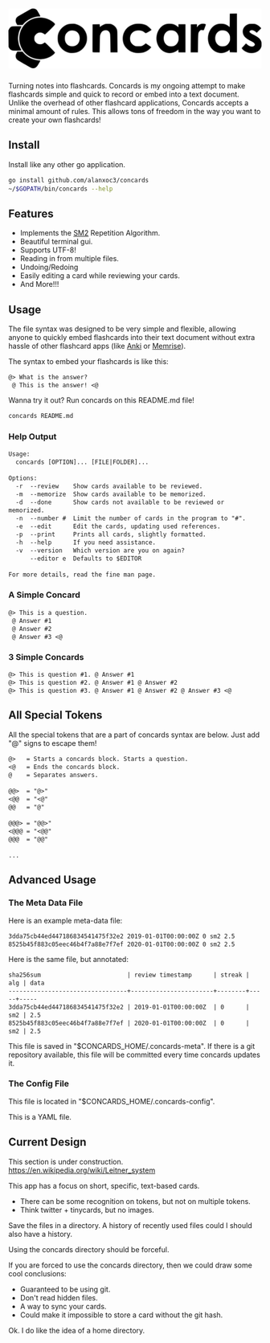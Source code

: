 <!-- @> concards @ Console Cards @ A cool + simple flashcard app. <@ -->
# <img src="logo.svg" />

Turning notes into flashcards. Concards is my ongoing attempt to make
flashcards simple and quick to record or embed into a text document. Unlike the
overhead of other flashcard applications, Concards accepts a minimal amount of
rules. This allows tons of freedom in the way you want to create your own
flashcards!

## Install
Install like any other go application.
``` bash
go install github.com/alanxoc3/concards
~/$GOPATH/bin/concards --help
```

## Features
* Implements the [SM2](https://www.supermemo.com/english/ol/sm2.htm) Repetition Algorithm.
* Beautiful terminal gui.
* Supports UTF-8!
* Reading in from multiple files.
* Undoing/Redoing
* Easily editing a card while reviewing your cards.
* And More!!!

## Usage
The file syntax was designed to be very simple and flexible, allowing anyone to
quickly embed flashcards into their text document without extra hassle of other
flashcard apps (like [Anki](https://apps.ankiweb.net/) or
[Memrise](https://www.memrise.com/)).

The syntax to embed your flashcards is like this:
```
@> What is the answer?
 @ This is the answer! <@
```

Wanna try it out? Run concards on this README.md file!
``` bash
concards README.md
```

### Help Output
```
Usage:
  concards [OPTION]... [FILE|FOLDER]...

Options:
  -r  --review    Show cards available to be reviewed.
  -m  --memorize  Show cards available to be memorized.
  -d  --done      Show cards not available to be reviewed or memorized.
  -n  --number #  Limit the number of cards in the program to "#".
  -e  --edit      Edit the cards, updating used references.
  -p  --print     Prints all cards, slightly formatted.
  -h  --help      If you need assistance.
  -v  --version   Which version are you on again?
      --editor e  Defaults to $EDITOR

For more details, read the fine man page.
```

### A Simple Concard
```
@> This is a question.
 @ Answer #1
 @ Answer #2
 @ Answer #3 <@
```

### 3 Simple Concards
```
@> This is question #1. @ Answer #1
@> This is question #2. @ Answer #1 @ Answer #2
@> This is question #3. @ Answer #1 @ Answer #2 @ Answer #3 <@
```

## All Special Tokens
All the special tokens that are a part of concards syntax are below. Just add
"@" signs to escape them!
```
@>   = Starts a concards block. Starts a question.
<@   = Ends the concards block.
@    = Separates answers.

@@>  = "@>"
<@@  = "<@"
@@   = "@"

@@@> = "@@>"
<@@@ = "<@@"
@@@  = "@@"

...
```

## Advanced Usage

### The Meta Data File
Here is an example meta-data file:
```
3dda75cb44ed447186834541475f32e2 2019-01-01T00:00:00Z 0 sm2 2.5
8525b45f883c05eec46b4f7a88e7f7ef 2020-01-01T00:00:00Z 0 sm2 2.5
```

Here is the same file, but annotated:
```
sha256sum                        | review timestamp      | streak | alg | data
---------------------------------+-----------------------+--------+-----+-----
3dda75cb44ed447186834541475f32e2 | 2019-01-01T00:00:00Z  | 0      | sm2 | 2.5
8525b45f883c05eec46b4f7a88e7f7ef | 2020-01-01T00:00:00Z  | 0      | sm2 | 2.5
```

This file is saved in "$CONCARDS_HOME/.concards-meta". If there is a git repository
available, this file will be committed every time concards updates it.

### The Config File
This file is located in "$CONCARDS_HOME/.concards-config".

This is a YAML file.

## Current Design
This section is under construction.
https://en.wikipedia.org/wiki/Leitner_system

This app has a focus on short, specific, text-based cards.
- There can be some recognition on tokens, but not on multiple tokens.
- Think twitter + tinycards, but no images.

Save the files in a directory.
A history of recently used files could I should also have a history.

Using the concards directory should be forceful.

If you are forced to use the concards directory, then we could draw some cool
conclusions:
- Guaranteed to be using git.
- Don't read hidden files.
- A way to sync your cards.
- Could make it impossible to store a card without the git hash.

Ok. I do like the idea of a home directory.
